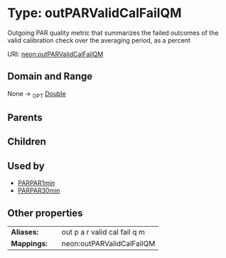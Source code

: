 
# Type: outPARValidCalFailQM


Outgoing PAR quality metric that summarizes the failed outcomes of the valid calibration check over the averaging period, as a percent

URI: [neon:outPARValidCalFailQM](https://data.neonscience.org/outPARValidCalFailQM)


## Domain and Range

None ->  <sub>OPT</sub> [Double](types/Double.md)

## Parents


## Children


## Used by

 * [PARPAR1min](PARPAR1min.md)
 * [PARPAR30min](PARPAR30min.md)

## Other properties

|  |  |  |
| --- | --- | --- |
| **Aliases:** | | out p a r valid cal fail q m |
| **Mappings:** | | neon:outPARValidCalFailQM |

